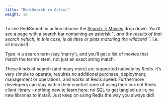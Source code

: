 ```yaml
---
title: "RediSearch in Action"
weight: 10
---
```

To see RediSearch in action choose the [Search -> Movies](http://localhost:8080/search/movies) drop down. You’ll see a page with a search bar containing an asterisk ‘*’, and the results of that search (which, in this case, is all titles or plots matching the wildcard ‘*’. i.e. all movies!).

Type in a search term (say ‘marry’), and you’ll get a list of movies that match the term’s stem, not just an exact string match. 

These kinds of search (and many more) are supported natively by Redis. It’s very simple to operate, requires no additional purchase, deployment, management or operations, and works at Redis speed. Furthermore developers can stay within their comfort zone of using their current Redis client library - nothing new to learn here; no SQL to get tangled up in; no new libraries to install. Just keep on using Redis the way you always did!

